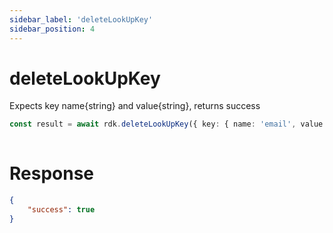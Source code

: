```yaml
---
sidebar_label: 'deleteLookUpKey'
sidebar_position: 4
---
```


# deleteLookUpKey
Expects key name{string} and value{string}, returns success

```typescript
const result = await rdk.deleteLookUpKey({ key: { name: 'email', value: email } });
  
```
# Response
```json
{ 
    "success": true
}
```